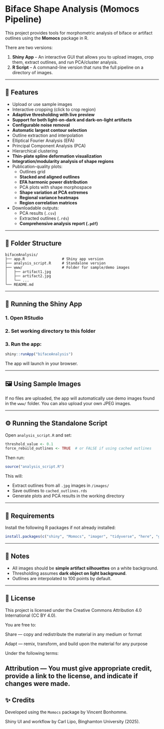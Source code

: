 # Biface Shape Analysis (Momocs Pipeline)

This project provides tools for morphometric analysis of biface or artifact outlines using the **Momocs** package in R.

There are two versions:

1. **Shiny App** – An interactive GUI that allows you to upload images, crop them, extract outlines, and run PCA/cluster analysis.
2. **R Script** – A command-line version that runs the full pipeline on a directory of images.

---

## 📆 Features

- Upload or use sample images
- Interactive cropping (click to crop region)
- **Adaptive thresholding with live preview**
- **Support for both light-on-dark and dark-on-light artifacts**
- **Configurable noise removal**
- **Automatic largest contour selection**
- Outline extraction and interpolation
- Elliptical Fourier Analysis (EFA)
- Principal Component Analysis (PCA)
- Hierarchical clustering
- **Thin-plate spline deformation visualization**
- **Integration/modularity analysis of shape regions**
- Publication-quality plots:
  - Outlines grid
  - **Stacked and aligned outlines**
  - **EFA harmonic power distribution**
  - PCA plots with shape morphospace
  - **Shape variation at PCA extremes**
  - **Regional variance heatmaps**
  - **Region correlation matrices**
- Downloadable outputs:
  - PCA results (`.csv`)
  - Extracted outlines (`.rds`)
  - **Comprehensive analysis report (`.pdf`)**

---

## 📁 Folder Structure

```
bifaceAnalysis/
├── app.R                 # Shiny app version
├── analysis_script.R     # Standalone version
├── www/                  # Folder for sample/demo images
│   ├── artifact1.jpg
│   ├── artifact2.jpg
│   └── ...
└── README.md
```

---

## 🚀 Running the Shiny App

### 1. Open RStudio  
### 2. Set working directory to this folder  
### 3. Run the app:
```r
shiny::runApp("bifaceAnalysis")
```

The app will launch in your browser.

---

## 🖼️ Using Sample Images

If no files are uploaded, the app will automatically use demo images found in the `www/` folder. You can also upload your own JPEG images.

---

## ⚙️ Running the Standalone Script

Open `analysis_script.R` and set:
```r
threshold_value <- 0.1
force_rebuild_outlines <- TRUE  # or FALSE if using cached outlines
```

Then run:
```r
source("analysis_script.R")
```

This will:
- Extract outlines from all `.jpg` images in `/images/`
- Save outlines to `cached_outlines.rds`
- Generate plots and PCA results in the working directory

---

## 🤩 Requirements

Install the following R packages if not already installed:
```r
install.packages(c("shiny", "Momocs", "imager", "tidyverse", "here", "ggplot2"))
```

---

## 📝 Notes

- All images should be **simple artifact silhouettes** on a white background.
- Thresholding assumes **dark object on light background**.
- Outlines are interpolated to 100 points by default.

---

## 📄 License


This project is licensed under the Creative Commons Attribution 4.0 International (CC BY 4.0).

You are free to:

Share — copy and redistribute the material in any medium or format

Adapt — remix, transform, and build upon the material for any purpose

Under the following terms:

Attribution — You must give appropriate credit, provide a link to the license, and indicate if changes were made.
---

## ✨ Credits

Developed using the `Momocs` package by Vincent Bonhomme.

Shiny UI and workflow by Carl Lipo, Binghamton University (2025).